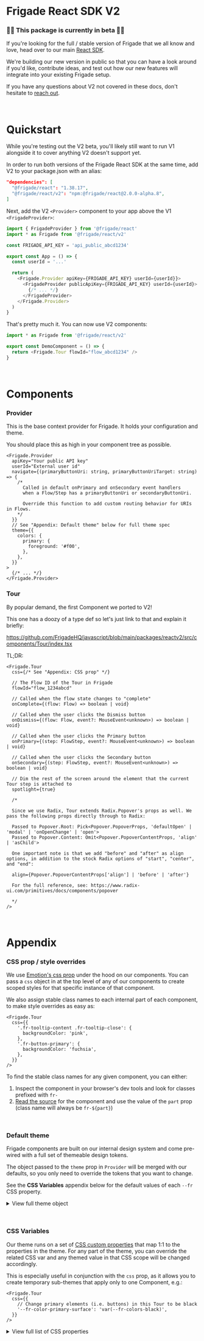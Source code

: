 # Frigade React SDK V2

### 🚨🚧 This package is currently in beta 🚧🚨

If you're looking for the full / stable version of Frigade that we all know and love, head over to our main [React SDK](https://github.com/FrigadeHQ/javascript/tree/main/packages/react).

We're building our new version in public so that you can have a look around if you'd like, contribute ideas, and test out how our new features will integrate into your existing Frigade setup.

If you have any questions about V2 not covered in these docs, don't hesitate to [reach out](mailto:hello@frigade.com).

&nbsp;

# Quickstart

While you're testing out the V2 beta, you'll likely still want to run V1 alongside it to cover anything V2 doesn't support yet.

In order to run both versions of the Frigade React SDK at the same time, add V2 to your package.json with an alias:

```json
"dependencies": [
  "@frigade/react": "1.38.17",
  "@frigade/react/v2": "npm:@frigade/react@2.0.0-alpha.8",
]
```

Next, add the V2 `<Provider>` component to your app above the V1 `<FrigadeProvider>`:

```ts
import { FrigadeProvider } from '@frigade/react'
import * as Frigade from '@frigade/react/v2'

const FRIGADE_API_KEY = 'api_public_abcd1234'

export const App = () => {
  const userId = '...'

  return (
    <Frigade.Provider apiKey={FRIGADE_API_KEY} userId={userId}}>
      <FrigadeProvider publicApiKey={FRIGADE_API_KEY} userId={userId}>
        {/* ... */}
      </FrigadeProvider>
    </Frigade.Provider>
  )
}
```

That's pretty much it. You can now use V2 components:

```ts
import * as Frigade from '@frigade/react/v2'

export const DemoComponent = () => {
  return <Frigade.Tour flowId="flow_abcd1234" />
}
```

&nbsp;

# Components

### Provider

This is the base context provider for Frigade. It holds your configuration and theme.

You should place this as high in your component tree as possible.

```tsx
<Frigade.Provider
  apiKey="Your public API key"
  userId="External user id"
  navigate={(primaryButtonUri: string, primaryButtonUriTarget: string) => {
    /*
      Called in default onPrimary and onSecondary event handlers
      when a Flow/Step has a primaryButtonUri or secondaryButtonUri.

      Override this function to add custom routing behavior for URIs in Flows.
    */
  }}
  // See "Appendix: Default theme" below for full theme spec
  theme={{
    colors: {
      primary: {
        foreground: '#f00',
      },
    },
  }}
>
  {/* ... */}
</Frigade.Provider>
```

### Tour

By popular demand, the first Component we ported to V2!

This one has a doozy of a type def so let's just link to that and explain it briefly:

https://github.com/FrigadeHQ/javascript/blob/main/packages/reactv2/src/components/Tour/index.tsx

TL;DR:

```tsx
<Frigade.Tour
  css={/* See "Appendix: CSS prop" */}

  // The Flow ID of the Tour in Frigade
  flowId="flow_1234abcd"

  // Called when the flow state changes to "complete"
  onComplete={(flow: Flow) => boolean | void}

  // Called when the user clicks the Dismiss button
  onDismiss={(flow: Flow, event?: MouseEvent<unknown>) => boolean | void}

  // Called when the user clicks the Primary button
  onPrimary={(step: FlowStep, event?: MouseEvent<unknown>) => boolean | void}

  // Called when the user clicks the Secondary button
  onSecondary={(step: FlowStep, event?: MouseEvent<unknown>) => boolean | void}

  // Dim the rest of the screen around the element that the current Tour step is attached to
  spotlight={true}

  /*

  Since we use Radix, Tour extends Radix.Popover's props as well. We pass the following props directly through to Radix:

  Passed to Popover.Root: Pick<Popover.PopoverProps, 'defaultOpen' | 'modal' | 'onOpenChange' | 'open'>
  Passed to Popover.Content: Omit<Popover.PopoverContentProps, 'align' | 'asChild'>

  One important note is that we add "before" and "after" as align options, in addition to the stock Radix options of "start", "center", and "end":

  align={Popover.PopoverContentProps['align'] | 'before' | 'after'}

  For the full reference, see: https://www.radix-ui.com/primitives/docs/components/popover

  */
/>
```

&nbsp;

# Appendix

### CSS prop / style overrides

We use [Emotion's css prop](https://emotion.sh/docs/css-prop#use-the-css-prop) under the hood on our components. You can pass a `css` object in at the top level of any of our components to create scoped styles for that specific instance of that component.

We also assign stable class names to each internal part of each component, to make style overrides as easy as:

```tsx
<Frigade.Tour
  css={{
    '.fr-tooltip-content .fr-tooltip-close': {
      backgroundColor: 'pink',
    },
    '.fr-button-primary': {
      backgroundColor: 'fuchsia',
    },
  }}
/>
```

To find the stable class names for any given component, you can either:

1. Inspect the component in your browser's dev tools and look for classes prefixed with `fr-`
2. [Read the source](https://github.com/FrigadeHQ/javascript/tree/main/packages/reactv2/src/components) for the component and use the value of the `part` prop (class name will always be `fr-${part}`)

&nbsp;

### Default theme

Frigade components are built on our internal design system and come pre-wired with a full set of themeable design tokens.

The object passed to the `theme` prop in `Provider` will be merged with our defaults, so you only need to override the tokens that you want to change.

See the **CSS Variables** appendix below for the default values of each `--fr` CSS property.

<details>
<summary>View full theme object</summary>

```json
{
  "borders": { "md": "var(--fr-borders-md)" },
  "borderWidths": {
    "0": "var(--fr-borderWidths-0)",
    "md": "var(--fr-borderWidths-md)"
  },
  "colors": {
    "black": "var(--fr-colors-black)",
    "gray100": "var(--fr-colors-gray100)",
    "gray200": "var(--fr-colors-gray200)",
    "gray300": "var(--fr-colors-gray300)",
    "gray400": "var(--fr-colors-gray400)",
    "gray500": "var(--fr-colors-gray500)",
    "gray600": "var(--fr-colors-gray600)",
    "gray700": "var(--fr-colors-gray700)",
    "gray800": "var(--fr-colors-gray800)",
    "gray900": "var(--fr-colors-gray900)",
    "white": "var(--fr-colors-white)",
    "blue400": "var(--fr-colors-blue400)",
    "blue500": "var(--fr-colors-blue500)",
    "blue800": "var(--fr-colors-blue800)",
    "blue900": "var(--fr-colors-blue900)",
    "green400": "var(--fr-colors-green400)",
    "green500": "var(--fr-colors-green500)",
    "green800": "var(--fr-colors-green800)",
    "transparent": "var(--fr-colors-transparent)",
    "inherit": "var(--fr-colors-inherit)",
    "red500": "var(--fr-colors-red500)",
    "neutral": {
      "background": "var(--fr-colors-neutral-background)",
      "border": "var(--fr-colors-neutral-border)",
      "foreground": "var(--fr-colors-neutral-foreground)",
      "surface": "var(--fr-colors-neutral-surface)",
      "active": {
        "background": "var(--fr-colors-neutral-active-background)",
        "border": "var(--fr-colors-neutral-active-border)",
        "foreground": "var(--fr-colors-neutral-active-foreground)",
        "surface": "var(--fr-colors-neutral-active-surface)"
      },
      "focus": {
        "background": "var(--fr-colors-neutral-focus-background)",
        "border": "var(--fr-colors-neutral-focus-border)",
        "foreground": "var(--fr-colors-neutral-focus-foreground)",
        "surface": "var(--fr-colors-neutral-focus-surface)"
      },
      "hover": {
        "background": "var(--fr-colors-neutral-hover-background)",
        "border": "var(--fr-colors-neutral-hover-border)",
        "foreground": "var(--fr-colors-neutral-hover-foreground)",
        "surface": "var(--fr-colors-neutral-hover-surface)"
      }
    },
    "primary": {
      "background": "var(--fr-colors-primary-background)",
      "border": "var(--fr-colors-primary-border)",
      "foreground": "var(--fr-colors-primary-foreground)",
      "surface": "var(--fr-colors-primary-surface)",
      "active": {
        "background": "var(--fr-colors-primary-active-background)",
        "border": "var(--fr-colors-primary-active-border)",
        "foreground": "var(--fr-colors-primary-active-foreground)",
        "surface": "var(--fr-colors-primary-active-surface)"
      },
      "focus": {
        "background": "var(--fr-colors-primary-focus-background)",
        "border": "var(--fr-colors-primary-focus-border)",
        "foreground": "var(--fr-colors-primary-focus-foreground)",
        "surface": "var(--fr-colors-primary-focus-surface)"
      },
      "hover": {
        "background": "var(--fr-colors-primary-hover-background)",
        "border": "var(--fr-colors-primary-hover-border)",
        "foreground": "var(--fr-colors-primary-hover-foreground)",
        "surface": "var(--fr-colors-primary-hover-surface)"
      }
    },
    "secondary": {
      "background": "var(--fr-colors-secondary-background)",
      "border": "var(--fr-colors-secondary-border)",
      "foreground": "var(--fr-colors-secondary-foreground)",
      "surface": "var(--fr-colors-secondary-surface)",
      "active": {
        "background": "var(--fr-colors-secondary-active-background)",
        "border": "var(--fr-colors-secondary-active-border)",
        "foreground": "var(--fr-colors-secondary-active-foreground)",
        "surface": "var(--fr-colors-secondary-active-surface)"
      },
      "focus": {
        "background": "var(--fr-colors-secondary-focus-background)",
        "border": "var(--fr-colors-secondary-focus-border)",
        "foreground": "var(--fr-colors-secondary-focus-foreground)",
        "surface": "var(--fr-colors-secondary-focus-surface)"
      },
      "hover": {
        "background": "var(--fr-colors-secondary-hover-background)",
        "border": "var(--fr-colors-secondary-hover-border)",
        "foreground": "var(--fr-colors-secondary-hover-foreground)",
        "surface": "var(--fr-colors-secondary-hover-surface)"
      }
    }
  },
  "fontFamilies": { "default": "var(--fr-fontFamilies-default)" },
  "fontSizes": {
    "xs": "var(--fr-fontSizes-xs)",
    "sm": "var(--fr-fontSizes-sm)",
    "md": "var(--fr-fontSizes-md)",
    "lg": "var(--fr-fontSizes-lg)",
    "xl": "var(--fr-fontSizes-xl)",
    "2xl": "var(--fr-fontSizes-2xl)",
    "3xl": "var(--fr-fontSizes-3xl)",
    "4xl": "var(--fr-fontSizes-4xl)",
    "5xl": "var(--fr-fontSizes-5xl)"
  },
  "fontWeights": {
    "thin": "var(--fr-fontWeights-thin)",
    "extralight": "var(--fr-fontWeights-extralight)",
    "light": "var(--fr-fontWeights-light)",
    "regular": "var(--fr-fontWeights-regular)",
    "medium": "var(--fr-fontWeights-medium)",
    "demibold": "var(--fr-fontWeights-demibold)",
    "bold": "var(--fr-fontWeights-bold)",
    "extrabold": "var(--fr-fontWeights-extrabold)",
    "black": "var(--fr-fontWeights-black)"
  },
  "letterSpacings": { "md": "var(--fr-letterSpacings-md)" },
  "lineHeights": {
    "xs": "var(--fr-lineHeights-xs)",
    "sm": "var(--fr-lineHeights-sm)",
    "md": "var(--fr-lineHeights-md)",
    "lg": "var(--fr-lineHeights-lg)",
    "xl": "var(--fr-lineHeights-xl)",
    "2xl": "var(--fr-lineHeights-2xl)",
    "3xl": "var(--fr-lineHeights-3xl)",
    "4xl": "var(--fr-lineHeights-4xl)"
  },
  "radii": {
    "md": "var(--fr-radii-md)",
    "lg": "var(--fr-radii-lg)",
    "round": "var(--fr-radii-round)"
  },
  "shadows": { "md": "var(--fr-shadows-md)" },
  "space": {
    "0": "var(--fr-space-0)",
    "1": "var(--fr-space-1)",
    "2": "var(--fr-space-2)",
    "3": "var(--fr-space-3)",
    "4": "var(--fr-space-4)",
    "5": "var(--fr-space-5)",
    "6": "var(--fr-space-6)",
    "7": "var(--fr-space-7)",
    "8": "var(--fr-space-8)",
    "9": "var(--fr-space-9)",
    "10": "var(--fr-space-10)",
    "11": "var(--fr-space-11)",
    "12": "var(--fr-space-12)",
    "13": "var(--fr-space-13)",
    "14": "var(--fr-space-14)",
    "15": "var(--fr-space-15)",
    "16": "var(--fr-space-16)",
    "17": "var(--fr-space-17)",
    "18": "var(--fr-space-18)",
    "19": "var(--fr-space-19)",
    "20": "var(--fr-space-20)",
    "-20": "var(--fr-space--20)",
    "-19": "var(--fr-space--19)",
    "-18": "var(--fr-space--18)",
    "-17": "var(--fr-space--17)",
    "-16": "var(--fr-space--16)",
    "-15": "var(--fr-space--15)",
    "-14": "var(--fr-space--14)",
    "-13": "var(--fr-space--13)",
    "-12": "var(--fr-space--12)",
    "-11": "var(--fr-space--11)",
    "-10": "var(--fr-space--10)",
    "-9": "var(--fr-space--9)",
    "-8": "var(--fr-space--8)",
    "-7": "var(--fr-space--7)",
    "-6": "var(--fr-space--6)",
    "-5": "var(--fr-space--5)",
    "-4": "var(--fr-space--4)",
    "-3": "var(--fr-space--3)",
    "-2": "var(--fr-space--2)",
    "-1": "var(--fr-space--1)",
    "-0.5": "var(--fr-space--0.5)",
    "0.5": "var(--fr-space-0.5)",
    "auto": "var(--fr-space-auto)"
  }
}
```

</details>

&nbsp;

### CSS Variables

Our theme runs on a set of [CSS custom properties](https://developer.mozilla.org/en-US/docs/Web/CSS/Using_CSS_custom_properties) that map 1:1 to the properties in the theme. For any part of the theme, you can override the related CSS var and any themed value in that CSS scope will be changed accordingly.

This is especially useful in conjunction with the `css` prop, as it allows you to create temporary sub-themes that apply only to one Component, e.g.:

```tsx
<Frigade.Tour
  css={{
    // Change primary elements (i.e. buttons) in this Tour to be black
    '--fr-color-primary-surface': 'var(--fr-colors-black)',
  }}
/>
```

<details>
<summary>View full list of CSS properties</summary>

```css
--fr-borders-md: 1px solid;
--fr-borderWidths-0: 0;
--fr-borderWidths-md: 1px;
--fr-colors-black: #000000;
--fr-colors-gray100: #14161a;
--fr-colors-gray200: #181b20;
--fr-colors-gray300: #1f2329;
--fr-colors-gray400: #2e343d;
--fr-colors-gray500: #4c5766;
--fr-colors-gray600: #5a6472;
--fr-colors-gray700: #c5cbd3;
--fr-colors-gray800: #e2e5e9;
--fr-colors-gray900: #f1f2f4;
--fr-colors-white: #ffffff;
--fr-colors-blue400: #015ac6;
--fr-colors-blue500: #0171f8;
--fr-colors-blue800: #dbecff;
--fr-colors-blue900: #f5f9ff;
--fr-colors-green400: #009e37;
--fr-colors-green500: #00d149;
--fr-colors-green800: #dbffe8;
--fr-colors-transparent: #ffffff00;
--fr-colors-inherit: inherit;
--fr-colors-red500: #c00000;
--fr-colors-neutral-background: var(--fr-colors-white);
--fr-colors-neutral-border: var(--fr-colors-gray500);
--fr-colors-neutral-foreground: var(--fr-colors-black);
--fr-colors-neutral-surface: var(--fr-colors-gray700);
--fr-colors-neutral-active-background: var(--fr-colors-white);
--fr-colors-neutral-active-border: var(--fr-colors-gray900);
--fr-colors-neutral-active-foreground: var(--fr-colors-black);
--fr-colors-neutral-active-surface: var(--fr-colors-gray700);
--fr-colors-neutral-focus-background: var(--fr-colors-white);
--fr-colors-neutral-focus-border: var(--fr-colors-gray900);
--fr-colors-neutral-focus-foreground: var(--fr-colors-black);
--fr-colors-neutral-focus-surface: var(--fr-colors-gray700);
--fr-colors-neutral-hover-background: var(--fr-colors-white);
--fr-colors-neutral-hover-border: var(--fr-colors-gray900);
--fr-colors-neutral-hover-foreground: var(--fr-colors-black);
--fr-colors-neutral-hover-surface: var(--fr-colors-gray700);
--fr-colors-primary-background: var(--fr-colors-blue500);
--fr-colors-primary-border: var(--fr-colors-blue500);
--fr-colors-primary-foreground: var(--fr-colors-white);
--fr-colors-primary-surface: var(--fr-colors-blue500);
--fr-colors-primary-active-background: var(--fr-colors-blue400);
--fr-colors-primary-active-border: var(--fr-colors-blue400);
--fr-colors-primary-active-foreground: var(--fr-colors-white);
--fr-colors-primary-active-surface: var(--fr-colors-blue400);
--fr-colors-primary-focus-background: var(--fr-colors-blue500);
--fr-colors-primary-focus-border: var(--fr-colors-blue500);
--fr-colors-primary-focus-foreground: var(--fr-colors-white);
--fr-colors-primary-focus-surface: var(--fr-colors-blue500);
--fr-colors-primary-hover-background: var(--fr-colors-blue400);
--fr-colors-primary-hover-border: var(--fr-colors-blue400);
--fr-colors-primary-hover-foreground: var(--fr-colors-white);
--fr-colors-primary-hover-surface: var(--fr-colors-blue400);
--fr-colors-secondary-background: var(--fr-colors-gray900);
--fr-colors-secondary-border: var(--fr-colors-gray900);
--fr-colors-secondary-foreground: var(--fr-colors-black);
--fr-colors-secondary-surface: var(--fr-colors-gray900);
--fr-colors-secondary-active-background: var(--fr-colors-gray800);
--fr-colors-secondary-active-border: var(--fr-colors-gray800);
--fr-colors-secondary-active-foreground: var(--fr-colors-black);
--fr-colors-secondary-active-surface: var(--fr-colors-gray800);
--fr-colors-secondary-focus-background: var(--fr-colors-gray900);
--fr-colors-secondary-focus-border: var(--fr-colors-gray900);
--fr-colors-secondary-focus-foreground: var(--fr-colors-black);
--fr-colors-secondary-focus-surface: var(--fr-colors-gray900);
--fr-colors-secondary-hover-background: var(--fr-colors-gray800);
--fr-colors-secondary-hover-border: var(--fr-colors-gray800);
--fr-colors-secondary-hover-foreground: var(--fr-colors-black);
--fr-colors-secondary-hover-surface: var(--fr-colors-gray800);
--fr-fontFamilies-default: TT Interphases Pro, sans-serif;
--fr-fontSizes-xs: 12px;
--fr-fontSizes-sm: 14px;
--fr-fontSizes-md: 16px;
--fr-fontSizes-lg: 18px;
--fr-fontSizes-xl: 20px;
--fr-fontSizes-2xl: 24px;
--fr-fontSizes-3xl: 30px;
--fr-fontSizes-4xl: 36px;
--fr-fontSizes-5xl: 48px;
--fr-fontWeights-thin: 100;
--fr-fontWeights-extralight: 200;
--fr-fontWeights-light: 300;
--fr-fontWeights-regular: 400;
--fr-fontWeights-medium: 500;
--fr-fontWeights-demibold: 600;
--fr-fontWeights-bold: 700;
--fr-fontWeights-extrabold: 800;
--fr-fontWeights-black: 900;
--fr-letterSpacings-md: 0.02em;
--fr-lineHeights-xs: 18px;
--fr-lineHeights-sm: 22px;
--fr-lineHeights-md: 24px;
--fr-lineHeights-lg: 26px;
--fr-lineHeights-xl: 30px;
--fr-lineHeights-2xl: 38px;
--fr-lineHeights-3xl: 46px;
--fr-lineHeights-4xl: 60px;
--fr-radii-md: 10px;
--fr-radii-lg: 20px;
--fr-radii-round: 50%;
--fr-shadows-md: 0px 4px 20px rgba(0, 0, 0, 0.1);
--fr-space-0: 0px;
--fr-space-1: 4px;
--fr-space-2: 8px;
--fr-space-3: 12px;
--fr-space-4: 16px;
--fr-space-5: 20px;
--fr-space-6: 24px;
--fr-space-7: 28px;
--fr-space-8: 32px;
--fr-space-9: 36px;
--fr-space-10: 40px;
--fr-space-11: 44px;
--fr-space-12: 48px;
--fr-space-13: 52px;
--fr-space-14: 56px;
--fr-space-15: 60px;
--fr-space-16: 64px;
--fr-space-17: 68px;
--fr-space-18: 72px;
--fr-space-19: 76px;
--fr-space-20: 80px;
--fr-space--20: -80px;
--fr-space--19: -76px;
--fr-space--18: -72px;
--fr-space--17: -68px;
--fr-space--16: -64px;
--fr-space--15: -60px;
--fr-space--14: -56px;
--fr-space--13: -52px;
--fr-space--12: -48px;
--fr-space--11: -44px;
--fr-space--10: -40px;
--fr-space--9: -36px;
--fr-space--8: -32px;
--fr-space--7: -28px;
--fr-space--6: -24px;
--fr-space--5: -20px;
--fr-space--4: -16px;
--fr-space--3: -12px;
--fr-space--2: -8px;
--fr-space--1: -4px;
--fr-space--0.5: -2px;
--fr-space-0.5: 2px;
--fr-space-auto: auto;
```

</details>
